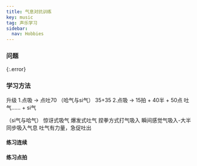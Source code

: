 ```yaml
---
title: 气息对抗训练
key: music
tag: 声乐学习
sidebar:
  nav: Hobbies
---
```


### 问题

{:.error}

<!--more-->

### 学习方法

升级
1.点吸 → 点吐70 （哈气与si气） 35+35
2.点吸 → 15拍 + 40半 + 50点
         吐气…… + si气

（si气与哈气）
              惊讶式吸气
              爆发式吐气
              捏拳方式打气吸入
              瞬间感觉气吸入-大半同步吸入气息
              吐气有力量，急促吐出

#### 练习连续


#### 练习点拍
